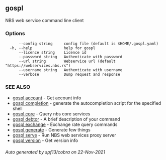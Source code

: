 ## gospl

NBS web service command line client

### Options

```
      --config string     config file (default is $HOME/.gospl.yaml)
  -h, --help              help for gospl
      --licence string    Licence id
      --password string   Authenticate with password
      --url string        Webservice url (default "https://webservices.nbs.rs")
      --username string   Authenticate with username
      --verbose           Dump request and response
```

### SEE ALSO

* [gospl account](gospl_account.md)	 - Get account info
* [gospl completion](gospl_completion.md)	 - generate the autocompletion script for the specified shell
* [gospl core](gospl_core.md)	 - Query nbs core services
* [gospl debtor](gospl_debtor.md)	 - A brief description of your command
* [gospl exchange](gospl_exchange.md)	 - Exchange rate query commands
* [gospl generate](gospl_generate.md)	 - Generate few things
* [gospl serve](gospl_serve.md)	 - Run NBS web services proxy server
* [gospl version](gospl_version.md)	 - Get version info

###### Auto generated by spf13/cobra on 22-Nov-2021
